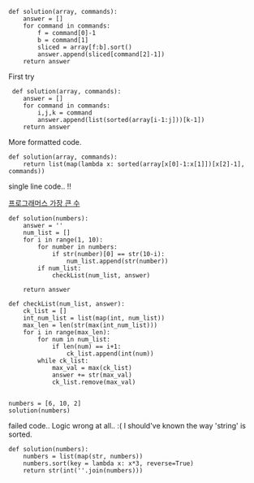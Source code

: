 
```
def solution(array, commands):
    answer = []
    for command in commands:
        f = command[0]-1
        b = command[1]
        sliced = array[f:b].sort()
        answer.append(sliced[command[2]-1])
    return answer
```
First try
```
 def solution(array, commands):
    answer = []
    for command in commands:
        i,j,k = command
        answer.append(list(sorted(array[i-1:j]))[k-1])
    return answer
```
More formatted code.

```
def solution(array, commands):
    return list(map(lambda x: sorted(array[x[0]-1:x[1]])[x[2]-1], commands))
```

single line code.. !!


[프로그래머스 가장 큰 수](https://programmers.co.kr/learn/courses/30/parts/12198)

```
def solution(numbers):
    answer = ''
    num_list = []
    for i in range(1, 10):
        for number in numbers:
            if str(number)[0] == str(10-i):
                num_list.append(str(number))
        if num_list:
            checkList(num_list, answer)
                
    return answer

def checkList(num_list, answer):
    ck_list = []
    int_num_list = list(map(int, num_list))
    max_len = len(str(max(int_num_list)))
    for i in range(max_len):
        for num in num_list:
            if len(num) == i+1:
                ck_list.append(int(num))
        while ck_list:
            max_val = max(ck_list)
            answer += str(max_val)
            ck_list.remove(max_val)
            
            
numbers = [6, 10, 2]
solution(numbers)
```
failed code.. Logic wrong at all.. :(
I should've known the way 'string' is sorted.

```
def solution(numbers):
    numbers = list(map(str, numbers))
    numbers.sort(key = lambda x: x*3, reverse=True)
    return str(int(''.join(numbers)))
```

